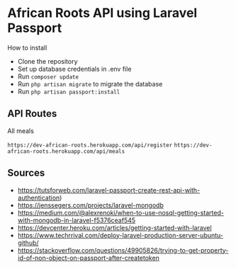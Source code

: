 # African Roots API using Laravel Passport  
How to install
 - Clone the repository
 - Set up database credentials in .env file
 - Run `composer update`
 - Run `php artisan migrate` to migrate the database
 - Run `php artisan passport:install`

## API Routes

All meals

```https://dev-african-roots.herokuapp.com/api/register```
```https://dev-african-roots.herokuapp.com/api/meals```
## Sources

- https://tutsforweb.com/laravel-passport-create-rest-api-with-authentication)
- https://jenssegers.com/projects/laravel-mongodb
- https://medium.com/@alexrenoki/when-to-use-nosql-getting-started-with-mongodb-in-laravel-f5376ceaf545
- https://devcenter.heroku.com/articles/getting-started-with-laravel
- https://www.techrrival.com/deploy-laravel-production-server-ubuntu-github/
- https://stackoverflow.com/questions/49905826/trying-to-get-property-id-of-non-object-on-passport-after-createtoken
